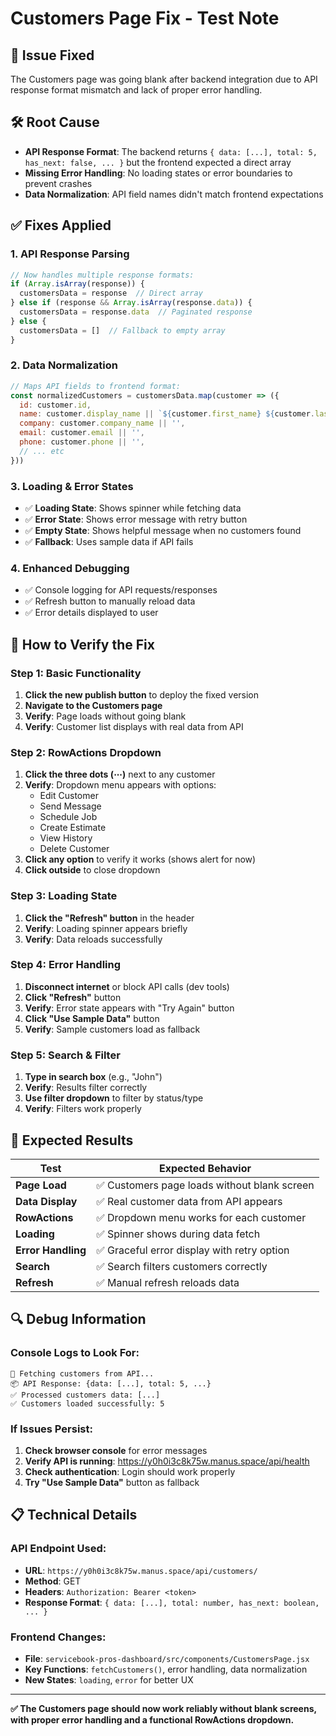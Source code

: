 # Customers Page Fix - Test Note

## 🔧 **Issue Fixed**
The Customers page was going blank after backend integration due to API response format mismatch and lack of proper error handling.

## 🛠️ **Root Cause**
- **API Response Format**: The backend returns `{ data: [...], total: 5, has_next: false, ... }` but the frontend expected a direct array
- **Missing Error Handling**: No loading states or error boundaries to prevent crashes
- **Data Normalization**: API field names didn't match frontend expectations

## ✅ **Fixes Applied**

### 1. **API Response Parsing**
```javascript
// Now handles multiple response formats:
if (Array.isArray(response)) {
  customersData = response  // Direct array
} else if (response && Array.isArray(response.data)) {
  customersData = response.data  // Paginated response
} else {
  customersData = []  // Fallback to empty array
}
```

### 2. **Data Normalization**
```javascript
// Maps API fields to frontend format:
const normalizedCustomers = customersData.map(customer => ({
  id: customer.id,
  name: customer.display_name || `${customer.first_name} ${customer.last_name}`.trim(),
  company: customer.company_name || '',
  email: customer.email || '',
  phone: customer.phone || '',
  // ... etc
}))
```

### 3. **Loading & Error States**
- ✅ **Loading State**: Shows spinner while fetching data
- ✅ **Error State**: Shows error message with retry button
- ✅ **Empty State**: Shows helpful message when no customers found
- ✅ **Fallback**: Uses sample data if API fails

### 4. **Enhanced Debugging**
- ✅ Console logging for API requests/responses
- ✅ Refresh button to manually reload data
- ✅ Error details displayed to user

## 🧪 **How to Verify the Fix**

### **Step 1: Basic Functionality**
1. **Click the new publish button** to deploy the fixed version
2. **Navigate to the Customers page**
3. **Verify**: Page loads without going blank
4. **Verify**: Customer list displays with real data from API

### **Step 2: RowActions Dropdown**
1. **Click the three dots (⋯)** next to any customer
2. **Verify**: Dropdown menu appears with options:
   - Edit Customer
   - Send Message  
   - Schedule Job
   - Create Estimate
   - View History
   - Delete Customer
3. **Click any option** to verify it works (shows alert for now)
4. **Click outside** to close dropdown

### **Step 3: Loading State**
1. **Click the "Refresh" button** in the header
2. **Verify**: Loading spinner appears briefly
3. **Verify**: Data reloads successfully

### **Step 4: Error Handling**
1. **Disconnect internet** or block API calls (dev tools)
2. **Click "Refresh"** button
3. **Verify**: Error state appears with "Try Again" button
4. **Click "Use Sample Data"** button
5. **Verify**: Sample customers load as fallback

### **Step 5: Search & Filter**
1. **Type in search box** (e.g., "John")
2. **Verify**: Results filter correctly
3. **Use filter dropdown** to filter by status/type
4. **Verify**: Filters work properly

## 🎯 **Expected Results**

| Test | Expected Behavior |
|------|------------------|
| **Page Load** | ✅ Customers page loads without blank screen |
| **Data Display** | ✅ Real customer data from API appears |
| **RowActions** | ✅ Dropdown menu works for each customer |
| **Loading** | ✅ Spinner shows during data fetch |
| **Error Handling** | ✅ Graceful error display with retry option |
| **Search** | ✅ Search filters customers correctly |
| **Refresh** | ✅ Manual refresh reloads data |

## 🔍 **Debug Information**

### **Console Logs to Look For:**
```
🔄 Fetching customers from API...
📦 API Response: {data: [...], total: 5, ...}
✅ Processed customers data: [...]
✅ Customers loaded successfully: 5
```

### **If Issues Persist:**
1. **Check browser console** for error messages
2. **Verify API is running**: https://y0h0i3c8k75w.manus.space/api/health
3. **Check authentication**: Login should work properly
4. **Try "Use Sample Data"** button as fallback

## 📋 **Technical Details**

### **API Endpoint Used:**
- **URL**: `https://y0h0i3c8k75w.manus.space/api/customers/`
- **Method**: GET
- **Headers**: `Authorization: Bearer <token>`
- **Response Format**: `{ data: [...], total: number, has_next: boolean, ... }`

### **Frontend Changes:**
- **File**: `servicebook-pros-dashboard/src/components/CustomersPage.jsx`
- **Key Functions**: `fetchCustomers()`, error handling, data normalization
- **New States**: `loading`, `error` for better UX

---

**✅ The Customers page should now work reliably without blank screens, with proper error handling and a functional RowActions dropdown.**

